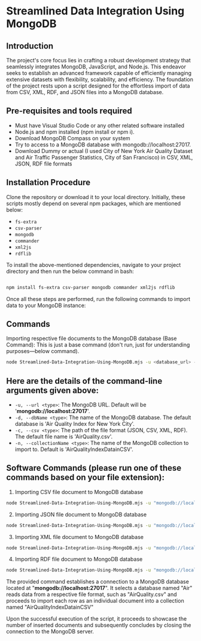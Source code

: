 # Streamlined Data Integration Using MongoDB

## Introduction

The project's core focus lies in crafting a robust development strategy that seamlessly integrates MongoDB, JavaScript, and Node.js. This endeavor seeks to establish an advanced framework capable of efficiently managing extensive datasets with flexibility, scalability, and efficiency. The foundation of the project rests upon a script designed for the effortless import of data from CSV, XML, RDF, and JSON files into a MongoDB database. 

## Pre-requisites and tools required

- Must have Visual Studio Code or any other related software installed
- Node.js and npm installed (npm install or npm i).
- Download MongoDB Compass on your system
- Try to access to a MongoDB database with mongodb://localhost:27017.
- Download Dummy or actual (I used City of New York Air Quality Dataset and Air Traffic Passenger Statistics, City of San Francisco) in CSV, XML, JSON, RDF file formats

## Installation Procedure

Clone the repository or download it to your local directory.
Initially, these scripts mostly depend on several npm packages, which are mentioned below:

- `fs-extra`
- `csv-parser`
- `mongodb`
- `commander`
- `xml2js`
- `rdflib`

To install the above-mentioned dependencies, navigate to your project directory and then run the below command in bash:

```bash command

npm install fs-extra csv-parser mongodb commander xml2js rdflib

```

Once all these steps are performed, run the following commands to import data to your MongoDB instance:

## Commands
Importing respective file documents to the MongoDB database (Base Command): This is just a base command (don't run, just for understanding purposes—below command).

```bash
node Streamlined-Data-Integration-Using-MongoDB.mjs -u <database_url> -d <database_name> -c <file_format_path> -n <collection_name>
```

## Here are the details of the command-line arguments given above:

- `-u, --url <type>`: The MongoDB URL. Default will be '**mongodb://localhost:27017**'.
- `-d, --dbName <type>`: The name of the MongoDB database. The default database is 'Air Quality Index for New York City'.
- `-c, --csv <type>`: The path of the file format (JSON, CSV, XML, RDF). The default file name is 'AirQuality.csv'.
- `-n, --collectionName <type>`: The name of the MongoDB collection to import to. Default is 'AirQualityIndexDatainCSV'.


## Software Commands (please run one of these commands based on your file extension):

1. Importing CSV file document to MongoDB database

```bash
node Streamlined-Data-Integration-Using-MongoDB.mjs -u "mongodb://localhost:27017" -d Air Quality Index for New York City -f "AirQuality.csv" -n AirQualityIndexDatainCSV
```

2. Importing JSON file document to MongoDB database

```bash
node Streamlined-Data-Integration-Using-MongoDB.mjs -u "mongodb://localhost:27017" -d Air Quality Index for New York City -f "AirQuality.json" -n AirQualityIndexDatainJSON
```

3. Importing XML file document to MongoDB database

```bash
node Streamlined-Data-Integration-Using-MongoDB.mjs -u "mongodb://localhost:27017" -d Air Quality Index for New York City -f "AirQuality.xml" -n AirQualityIndexDatainXML
```

4. Importing RDF file document to MongoDB database

```bash
node Streamlined-Data-Integration-Using-MongoDB.mjs -u "mongodb://localhost:27017" -d Air Quality Index for New York City -f "AirQuality.rdf" -n AirQualityIndexDatainRDF
```


The provided command establishes a connection to a MongoDB database located at "**mongodb://localhost:27017**". It selects a database named "Air" reads data from a respective file format, such as "AirQuality.csv" and proceeds to import each row as an individual document into a collection named "AirQualityIndexDatainCSV" 

Upon the successful execution of the script, it proceeds to showcase the number of inserted documents and subsequently concludes by closing the connection to the MongoDB server.
